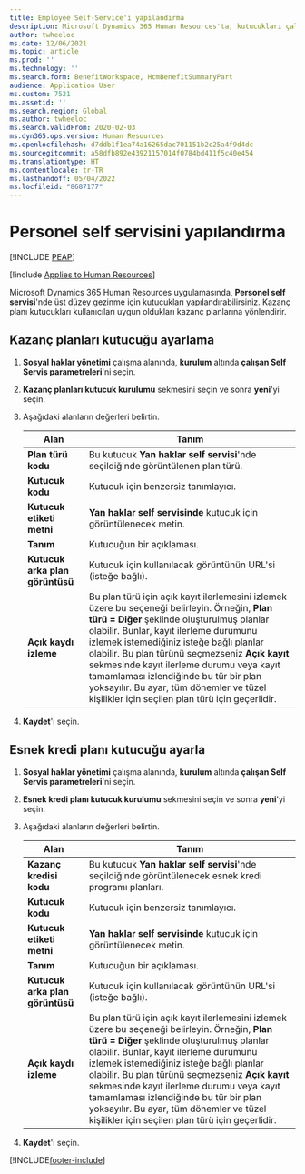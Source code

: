```yaml
---
title: Employee Self-Service'i yapılandırma
description: Microsoft Dynamics 365 Human Resources'ta, kutucukları çalışan self serviste üst düzey gezinti için yapılandırabilirsiniz.
author: twheeloc
ms.date: 12/06/2021
ms.topic: article
ms.prod: ''
ms.technology: ''
ms.search.form: BenefitWorkspace, HcmBenefitSummaryPart
audience: Application User
ms.custom: 7521
ms.assetid: ''
ms.search.region: Global
ms.author: twheeloc
ms.search.validFrom: 2020-02-03
ms.dyn365.ops.version: Human Resources
ms.openlocfilehash: d7ddb1f1ea74a16265dac701151b2c25a4f9d4dc
ms.sourcegitcommit: a58dfb892e43921157014f0784bd411f5c40e454
ms.translationtype: HT
ms.contentlocale: tr-TR
ms.lasthandoff: 05/04/2022
ms.locfileid: "8687177"
---
```

# <a name="configure-employee-self-service"></a>Personel self servisini yapılandırma


[!INCLUDE [PEAP](../includes/peap-2.md)]

[!include [Applies to Human Resources](../includes/applies-to-hr.md)]

Microsoft Dynamics 365 Human Resources uygulamasında, **Personel self servisi**'nde üst düzey gezinme için kutucukları yapılandırabilirsiniz. Kazanç planı kutucukları kullanıcıları uygun oldukları kazanç planlarına yönlendirir.

## <a name="set-up-a-benefit-plans-tile"></a>Kazanç planları kutucuğu ayarlama

1. **Sosyal haklar yönetimi** çalışma alanında, **kurulum** altında **çalışan Self Servis parametreleri**'ni seçin.

2. **Kazanç planları kutucuk kurulumu** sekmesini seçin ve sonra **yeni**'yi seçin.

3. Aşağıdaki alanların değerleri belirtin.

   | Alan | Tanım |
   | --- | --- |
   | **Plan türü kodu** | Bu kutucuk **Yan haklar self servisi**'nde seçildiğinde görüntülenen plan türü. |
   | **Kutucuk kodu** | Kutucuk için benzersiz tanımlayıcı. |
   | **Kutucuk etiketi metni** | **Yan haklar self servisinde** kutucuk için görüntülenecek metin. |
   | **Tanım** | Kutucuğun bir açıklaması. |
   | **Kutucuk arka plan görüntüsü** | Kutucuk için kullanılacak görüntünün URL'si (isteğe bağlı). |
   | **Açık kaydı izleme** | Bu plan türü için açık kayıt ilerlemesini izlemek üzere bu seçeneği belirleyin. Örneğin, **Plan türü = Diğer** şeklinde oluşturulmuş planlar olabilir. Bunlar, kayıt ilerleme durumunu izlemek istemediğiniz isteğe bağlı planlar olabilir. Bu plan türünü seçmezseniz **Açık kayıt** sekmesinde kayıt ilerleme durumu veya kayıt tamamlaması izlendiğinde bu tür bir plan yoksayılır. Bu ayar, tüm dönemler ve tüzel kişilikler için seçilen plan türü için geçerlidir. |

4. **Kaydet**'i seçin.

## <a name="set-up-a-flex-credit-plan-tile"></a>Esnek kredi planı kutucuğu ayarla

1. **Sosyal haklar yönetimi** çalışma alanında, **kurulum** altında **çalışan Self Servis parametreleri**'ni seçin.

2. **Esnek kredi planı kutucuk kurulumu** sekmesini seçin ve sonra **yeni**'yi seçin.

3. Aşağıdaki alanların değerleri belirtin.

   | Alan | Tanım |
   | --- | --- |
   | **Kazanç kredisi kodu** | Bu kutucuk **Yan haklar self servisi**'nde seçildiğinde görüntülenecek esnek kredi programı planları. |
   | **Kutucuk kodu** | Kutucuk için benzersiz tanımlayıcı. |
   | **Kutucuk etiketi metni** | **Yan haklar self servisinde** kutucuk için görüntülenecek metin. |
   | **Tanım** | Kutucuğun bir açıklaması. |
   | **Kutucuk arka plan görüntüsü** | Kutucuk için kullanılacak görüntünün URL'si (isteğe bağlı). |
   | **Açık kaydı izleme** | Bu plan türü için açık kayıt ilerlemesini izlemek üzere bu seçeneği belirleyin. Örneğin, **Plan türü = Diğer** şeklinde oluşturulmuş planlar olabilir. Bunlar, kayıt ilerleme durumunu izlemek istemediğiniz isteğe bağlı planlar olabilir. Bu plan türünü seçmezseniz **Açık kayıt** sekmesinde kayıt ilerleme durumu veya kayıt tamamlaması izlendiğinde bu tür bir plan yoksayılır. Bu ayar, tüm dönemler ve tüzel kişilikler için seçilen plan türü için geçerlidir. |

4. **Kaydet**'i seçin.


[!INCLUDE[footer-include](../includes/footer-banner.md)]
